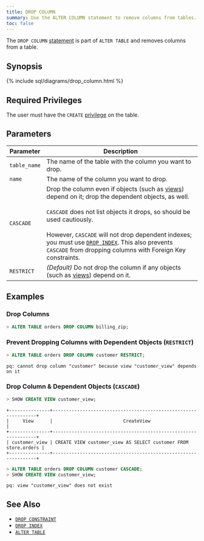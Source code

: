 ```yaml
---
title: DROP COLUMN
summary: Use the ALTER COLUMN statement to remove columns from tables.
toc: false
---
```


The `DROP COLUMN` [statement](sql-statements.html) is part of `ALTER TABLE` and removes columns from a table.

<div id="toc"></div>

## Synopsis

{% include sql/diagrams/drop_column.html %}

## Required Privileges

The user must have the `CREATE` [privilege](privileges.html) on the table. 

## Parameters

| Parameter | Description |
|-----------|-------------|
| `table_name` | The name of the table with the column you want to drop. |
| `name` | The name of the column you want to drop. |
| `CASCADE` | Drop the column even if objects (such as [views](views.html)) depend on it; drop the dependent objects, as well.<br/><br/>`CASCADE` does not list objects it drops, so should be used cautiously.<br/><br/>However, `CASCADE` will not drop dependent indexes; you must use [`DROP INDEX`](drop-index.html). This also prevents `CASCADE` from dropping columns with Foreign Key constraints. |
| `RESTRICT` | *(Default)* Do not drop the column if any objects (such as [views](views.html)) depend on it. |

## Examples

### Drop Columns

``` sql
> ALTER TABLE orders DROP COLUMN billing_zip;
```

### Prevent Dropping Columns with Dependent Objects (`RESTRICT`)

``` sql
> ALTER TABLE orders DROP COLUMN customer RESTRICT;
```
```
pq: cannot drop column "customer" because view "customer_view" depends on it
```

### Drop Column & Dependent Objects (`CASCADE`)

``` sql
> SHOW CREATE VIEW customer_view;
```
```
+---------------+----------------------------------------------------------------+
|     View      |                          CreateView                            |
+---------------+----------------------------------------------------------------+
| customer_view | CREATE VIEW customer_view AS SELECT customer FROM store.orders |
+---------------+----------------------------------------------------------------+
```
``` sql
> ALTER TABLE orders DROP COLUMN customer CASCADE;
> SHOW CREATE VIEW customer_view;
```
```
pq: view "customer_view" does not exist
```

## See Also

- [`DROP CONSTRAINT`](drop-constraint.html)
- [`DROP INDEX`](drop-index.html)
- [`ALTER TABLE`](alter-table.html)